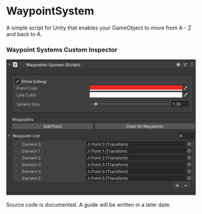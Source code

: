 # WaypointSystem
A simple script for Unity that enables your GameObject to move from A - Z and back to A.

### Waypoint Systems Custom Inspector
<img src="preview.PNG">

Source code is documented. 
A guide will be written in a later date.
